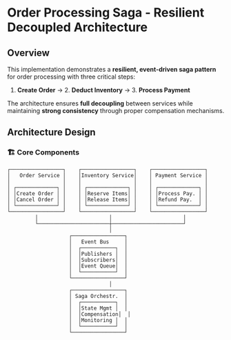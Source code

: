 # Order Processing Saga - Resilient Decoupled Architecture

## Overview

This implementation demonstrates a **resilient, event-driven saga pattern** for order processing with three critical steps:
1. **Create Order** → 2. **Deduct Inventory** → 3. **Process Payment**

The architecture ensures **full decoupling** between services while maintaining **strong consistency** through proper compensation mechanisms.

## Architecture Design

### 🏗️ Core Components

```
┌─────────────────┐    ┌─────────────────┐    ┌─────────────────┐
│   Order Service │    │Inventory Service│    │ Payment Service │
│                 │    │                 │    │                 │
│ ┌─────────────┐ │    │ ┌─────────────┐ │    │ ┌─────────────┐ │
│ │Create Order │ │    │ │Reserve Items│ │    │ │Process Pay. │ │
│ │Cancel Order │ │    │ │Release Items│ │    │ │Refund Pay.  │ │
│ └─────────────┘ │    │ └─────────────┘ │    │ └─────────────┘ │
└─────────────────┘    └─────────────────┘    └─────────────────┘
         │                       │                       │
         └───────────────────────┼───────────────────────┘
                                 │
                    ┌─────────────────┐
                    │   Event Bus     │
                    │  ┌───────────┐  │
                    │  │Publishers │  │
                    │  │Subscribers│  │
                    │  │Event Queue│  │
                    │  └───────────┘  │
                    └─────────────────┘
                                 │
                    ┌─────────────────┐
                    │ Saga Orchestr.  │
                    │  ┌───────────┐  │
                    │  │State Mgmt │  │
                    │  │Compensation│  │
                    │  │Monitoring │  │
                    │  └───────────┘  │
                    └─────────────────┘
```


